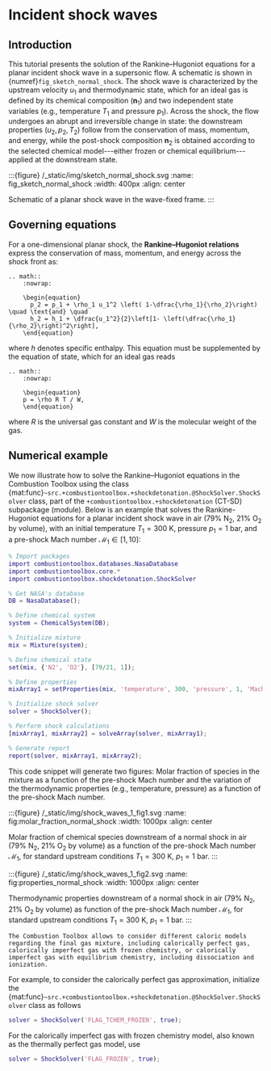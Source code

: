 # Incident shock waves

## Introduction

This tutorial presents the solution of the Rankine–Hugoniot equations for a planar incident shock wave in a supersonic flow. A schematic is shown in {numref}`fig_sketch_normal_shock`. The shock wave is characterized by the upstream velocity $u_1$ and thermodynamic state, which for an ideal gas is defined by its chemical composition ($\boldsymbol{n}_1$) and two independent state variables (e.g., temperature $T_1$ and pressure $p_1$). Across the shock, the flow undergoes an abrupt and irreversible change in state: the downstream properties $(u_2, p_2, T_2)$ follow from the conservation of mass, momentum, and energy, while the post-shock composition $\boldsymbol{n}_2$ is obtained according to the selected chemical model---either frozen or chemical equilibrium---applied at the downstream state.

:::{figure} /_static/img/sketch_normal_shock.svg
:name: fig_sketch_normal_shock
:width: 400px
:align: center

Schematic of a planar shock wave in the wave-fixed frame.
:::


## Governing equations
For a one-dimensional planar shock, the **Rankine–Hugoniot relations** express the conservation of mass, momentum, and energy across the shock front as:
```{eval-rst}
.. math::
    :nowrap:

    \begin{equation}
      p_2 = p_1 + \rho_1 u_1^2 \left( 1-\dfrac{\rho_1}{\rho_2}\right) \quad \text{and} \quad 
      h_2 = h_1 + \dfrac{u_1^2}{2}\left[1- \left(\dfrac{\rho_1}{\rho_2}\right)^2\right],
    \end{equation}
```
where $h$ denotes specific enthalpy. This equation must be supplemented by the equation of state, which for an ideal gas reads

```{eval-rst}
.. math::
    :nowrap:

    \begin{equation}
    p = \rho R T / W,
    \end{equation}
```
where $R$ is the universal gas constant and $W$ is the molecular weight of the gas.

## Numerical example

We now illustrate how to solve the Rankine–Hugoniot equations in the Combustion Toolbox using the class {mat:func}`~src.+combustiontoolbox.+shockdetonation.@ShockSolver.ShockSolver`  class, part of the `+combustiontoolbox.+shockdetonation` (CT-SD) subpackage (module). Below is an example that solves the Rankine-Hugoniot equations for a planar incident shock wave in air (79% $\text{N}_2$, 21% $\text{O}_2$ by volume), with an initial temperature $T_1 = 300$ K, pressure $p_1 = 1$ bar, and a pre-shock Mach number $\mathcal{M}_1 \in [1, 10]$:

```matlab
% Import packages
import combustiontoolbox.databases.NasaDatabase
import combustiontoolbox.core.*
import combustiontoolbox.shockdetonation.ShockSolver

% Get NASA's database
DB = NasaDatabase();

% Define chemical system
system = ChemicalSystem(DB);

% Initialize mixture
mix = Mixture(system);

% Define chemical state
set(mix, {'N2', 'O2'}, [79/21, 1]);

% Define properties
mixArray1 = setProperties(mix, 'temperature', 300, 'pressure', 1, 'Mach', 1:0.1:10);

% Initialize shock solver
solver = ShockSolver();

% Perform shock calculations
[mixArray1, mixArray2] = solveArray(solver, mixArray1);

% Generate report
report(solver, mixArray1, mixArray2);
```

This code snippet will generate two figures: Molar fraction of species in the mixture as a function of the pre-shock Mach number and the variation of the thermodynamic properties (e.g., temperature, pressure) as a function of the pre-shock Mach number.

:::{figure} /_static/img/shock_waves_1_fig1.svg
:name: fig:molar_fraction_normal_shock
:width: 1000px
:align: center

Molar fraction of chemical species downstream of a normal shock in air (79% $\text{N}_2$, 21% $\text{O}_2$ by volume) as a function of the pre-shock Mach number $\mathcal{M}_1$, for standard upstream conditions $T_1 = 300$ K, $p_1 = 1$ bar.
:::

:::{figure} /_static/img/shock_waves_1_fig2.svg
:name: fig:properties_normal_shock
:width: 1000px
:align: center

Thermodynamic properties downstream of a normal shock in air (79% $\text{N}_2$, 21% $\text{O}_2$ by volume) as function of the pre-shock Mach number $\mathcal{M}_1$, for standard upstream conditions $T_1 = 300$ K, $p_1 = 1$ bar.
:::

````{tip}
The Combustion Toolbox allows to consider different caloric models regarding the final gas mixture, including calorically perfect gas, calorically imperfect gas with frozen chemistry, or calorically imperfect gas with equilibrium chemistry, including dissociation and ionization. 
````

For example, to consider the calorically perfect gas approximation, initialize the {mat:func}`~src.+combustiontoolbox.+shockdetonation.@ShockSolver.ShockSolver` class as follows

```matlab
solver = ShockSolver('FLAG_TCHEM_FROZEN', true);
````

For the calorically imperfect gas with frozen chemistry model, also known as the thermally perfect gas model, use

```matlab
solver = ShockSolver('FLAG_FROZEN', true);
````